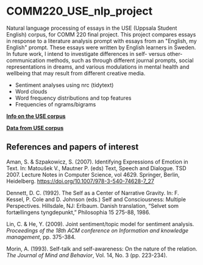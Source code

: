 # COMM220_USE_nlp_project
Natural language processing of essays in the USE (Uppsala Student English) corpus, for COMM 220 final project. This project compares essays in response to a literature analysis prompt with essays from an "English, my English" prompt. These essays were written by English learners in Sweden. In future work, I intend to investigate differences in self- versus other-communication methods, such as through different journal prompts, social representations in dreams, and various modulations in mental health and wellbeing that may result from different creative media.


* Sentiment analyses using nrc (tidytext)
* Word clouds
* Word frequency distributions and top features
* Frequencies of ngrams/bigrams

[**Info on the USE corpus**](https://www.engelska.uu.se/research/english-language/electronic-resources/use/)

[**Data from USE corpus**](https://ota.bodleian.ox.ac.uk/repository/xmlui/handle/20.500.12024/2457)


## References and papers of interest
Aman, S. & Szpakowicz, S. (2007). Identifying Expressions of Emotion in Text. In: Matoušek V., Mautner P. (eds) Text, Speech and Dialogue. TSD 2007. Lecture Notes in Computer Science, vol 4629. Springer, Berlin, Heidelberg. https://doi.org/10.1007/978-3-540-74628-7_27

Dennett, D. C. (1992). The Self as a Center of Narrative Gravity. In: F. Kessel, P. Cole and D. Johnson (eds.) Self and Consciousness: Multiple Perspectives. Hillsdale, NJ: Erlbaum. Danish translation, “Selvet som fortællingens tyngdepunkt,” Philosophia 15 275-88, 1986.

Lin, C. & He, Y. (2009). Joint sentiment/topic model for sentiment analysis. _Proceedings of the 18th ACM conference on Information and knowledge management_, pp. 375-384.

Morin, A. (1993). Self-talk and self-awareness: On the nature of the relation. _The Journal of Mind and Behavior_, Vol. 14, No. 3 (pp. 223-234).


